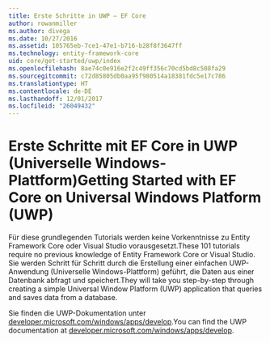 ```yaml
---
title: Erste Schritte in UWP – EF Core
author: rowanmiller
ms.author: divega
ms.date: 10/27/2016
ms.assetid: 105765eb-7ce1-47e1-b716-b28f8f3647ff
ms.technology: entity-framework-core
uid: core/get-started/uwp/index
ms.openlocfilehash: 8ae74c0e916e2f2c49ff356c70cd5bd8c508fa29
ms.sourcegitcommit: c72d85805db0aa95f980514a18381fdc5e17c786
ms.translationtype: HT
ms.contentlocale: de-DE
ms.lasthandoff: 12/01/2017
ms.locfileid: "26049432"
---
```

# <a name="getting-started-with-ef-core-on-universal-windows-platform-uwp"></a><span data-ttu-id="afce9-102">Erste Schritte mit EF Core in UWP (Universelle Windows-Plattform)</span><span class="sxs-lookup"><span data-stu-id="afce9-102">Getting Started with EF Core on Universal Windows Platform (UWP)</span></span>

<span data-ttu-id="afce9-103">Für diese grundlegenden Tutorials werden keine Vorkenntnisse zu Entity Framework Core oder Visual Studio vorausgesetzt.</span><span class="sxs-lookup"><span data-stu-id="afce9-103">These 101 tutorials require no previous knowledge of Entity Framework Core or Visual Studio.</span></span> <span data-ttu-id="afce9-104">Sie werden Schritt für Schritt durch die Erstellung einer einfachen UWP-Anwendung (Universelle Windows-Plattform) geführt, die Daten aus einer Datenbank abfragt und speichert.</span><span class="sxs-lookup"><span data-stu-id="afce9-104">They will take you step-by-step through creating a simple Universal Window Platform (UWP) application that queries and saves data from a database.</span></span>

<span data-ttu-id="afce9-105">Sie finden die UWP-Dokumentation unter [developer.microsoft.com/windows/apps/develop](https://developer.microsoft.com/windows/apps/develop).</span><span class="sxs-lookup"><span data-stu-id="afce9-105">You can find the UWP documentation at [developer.microsoft.com/windows/apps/develop](https://developer.microsoft.com/windows/apps/develop).</span></span>
